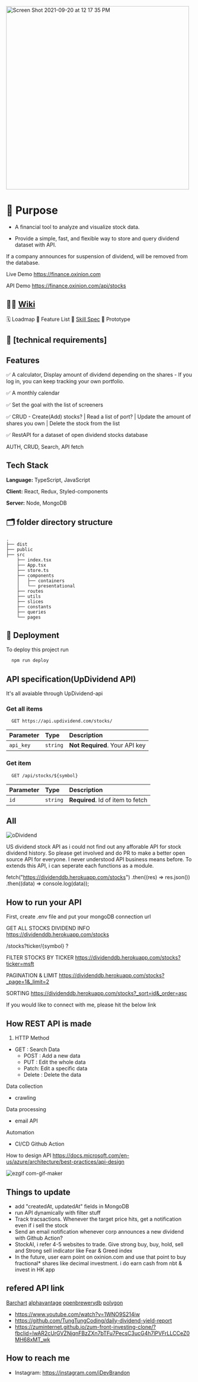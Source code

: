 <img width="493" alt="Screen Shot 2021-09-20 at 12 17 35 PM" src="https://user-images.githubusercontent.com/40842018/133954003-7fb87bfd-e9e5-4968-9be9-9f2e5d9c5b4e.png">


# 🎯 Purpose

- A financial tool to analyze and visualize stock data.

- Provide a simple, fast, and flexible way to store and query dividend dataset with API.

If a company announces for suspension of dividend, will be removed from the database.

Live Demo <https://finance.oxinion.com>

API Demo <https://finance.oxinion.com/api/stocks>

## 💁🏻 [Wiki](https://github.com/iDevBrandon/UpDividend/wiki)

🗓 Loadmap
📑 Feature List
🔨 [Skill Spec](https://github.com/iDevBrandon/UpDividend/wiki/Tech-Stack)
📱 Prototype

## 📝 [technical requirements]

## Features

✅ A calculator, Display amount of dividend depending on the shares - If you log in, you can keep tracking your own portfolio.

✅ A monthly calendar

✅ Set the goal with the list of screeners

✅ CRUD - Create(Add) stocks? | Read a list of port? | Update the amount of shares you own | Delete the stock from the list

✅ RestAPI for a dataset of open dividend stocks database

AUTH, CRUD, Search, API fetch

## Tech Stack

**Language:** TypeScript, JavaScript

**Client:** React, Redux, Styled-components

**Server:** Node, MongoDB

## 🗂 folder directory structure

```text
.
├── dist
├── public
├── src
    ├── index.tsx
    ├── App.tsx
    ├── store.ts
    ├── components
    │   ├── containers
    │   └── presentational
    ├── routes
    ├── utils
    ├── slices
    ├── constants
    ├── queries
    └── pages

```

## 🚀 Deployment

To deploy this project run

```bash
  npm run deploy
```

## API specification(UpDividend API)

It's all avaiable through UpDividend-api

### Get all items

```http
  GET https://api.updividend.com/stocks/
```

| Parameter | Type     | Description                    |
| :-------- | :------- | :----------------------------- |
| `api_key` | `string` | **Not Required**. Your API key |

### Get item

```http
  GET /api/stocks/${symbol}
```

| Parameter | Type     | Description                       |
| :-------- | :------- | :-------------------------------- |
| `id`      | `string` | **Required**. Id of item to fetch |

## All


![oDividend](https://user-images.githubusercontent.com/40842018/129330000-b346770c-4567-4f46-9a61-87217d97c022.png)

US dividend stock API as i could not find out any afforable API for stock dividend history. So please get involved and do PR to make a better open source API for everyone.
I never understood API business means before. To extends this API, i can seperate each functions as a module.

fetch("https://dividenddb.herokuapp.com/stocks")
.then((res) => res.json())
.then((data) => console.log(data));

## How to run your API

First, create .env file and put your mongoDB connection url

GET ALL STOCKS DIVIDEND INFO
<https://dividenddb.herokuapp.com/stocks>

/stocks?ticker/{symbol} ?

FILTER STOCKS BY TICKER
<https://dividenddb.herokuapp.com/stocks?ticker=msft>

PAGINATION & LIMIT
<https://dividenddb.herokuapp.com/stocks?_page=1&_limit=2>

SORTING
<https://dividenddb.herokuapp.com/stocks?_sort=id&_order=asc>

If you would like to connect with me, please hit the below link

## How REST API is made

1. HTTP Method

- GET : Search Data
  - POST : Add a new data
  - PUT : Edit the whole data
  - Patch: Edit a specific data
  - Delete : Delete the data

Data collection

- crawling

Data processing

- email API

Automation

- CI/CD Github Action

How to design API
<https://docs.microsoft.com/en-us/azure/architecture/best-practices/api-design>

![ezgif com-gif-maker](https://user-images.githubusercontent.com/40842018/122681329-a7c58380-d22e-11eb-8bed-8852b617dd36.gif)

## Things to update

- add "createdAt, updatedAt" fields in MongoDB
- run API dynamically with filter stuff
- Track tracsactions. Whenever the target price hits, get a notification even if i sell the stock
- Send an email notification whenever corp announces a new dividend with Github Action?
- StockAI, i refer 4-5 websites to trade. Give strong buy, buy, hold, sell and Strong sell indicator like Fear & Greed index
- In the future, user earn point on oxinion.com and use that point to buy fractional* shares like decimal investment. i do earn cash from nbt & invest in HK app 

## refered API link

[Barchart](https://www.barchart.com/ondemand/api/getDividendData)
[alphavantage](https://www.alphavantage.co/documentation/)
[openbrewerydb](https://www.openbrewerydb.org/documentation/01-listbreweries)
[polygon](https://polygon.io/docs/get_v3_reference_tickers_anchor)

- <https://www.youtube.com/watch?v=1WNO9S214iw>
- <https://github.com/TungTungCoding/daily-dividend-yield-report>
- <https://zuminternet.github.io/zum-front-investing-clone/?fbclid=IwAR2cUrGVZNjqnFBzZXn7bTFu7PecsC3ucG4h7lPVFrLLCCeZ0MH68xMT_wk>

## How to reach me

- Instagram: <https://instagram.com/iDevBrandon>
